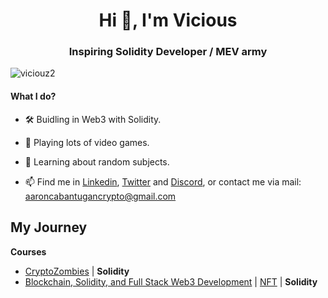 <h1 align="center">Hi 👋, I'm Vicious</h1>
<h3 align="center">Inspiring Solidity Developer / MEV army</h3>

<p align="left"> <img src="https://komarev.com/ghpvc/?username=viciouz2&label=Profile%20views&color=0e75b6&style=flat" alt="viciouz2" /> </p>



#### What I do?
- 🛠 Buidling in Web3 with Solidity.
- 👾 Playing lots of video games.
- 🔎 Learning about random subjects.


- 📫 Find me in [Linkedin](https://www.linkedin.com/in/aaron-jeffrey-71731318b/), [Twitter](https://twitter.com/viciousneweth) and [Discord](https://discordapp.com/users/357501216655409162), or contact me via mail: aaroncabantugancrypto@gmail.com

## My Journey

**Courses**
- [CryptoZombies](https://cryptozombies.io/) | **Solidity**
- [Blockchain, Solidity, and Full Stack Web3 Development](https://github.com/smartcontractkit/full-blockchain-solidity-course-js) | [NFT](https://stratosnft.io/chiin.eth) | **Solidity**
